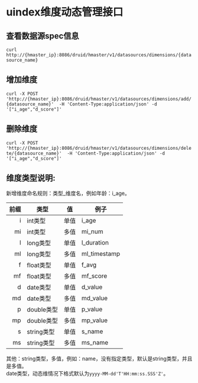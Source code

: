 # uindex维度动态管理接口
## 查看数据源spec信息
`curl http://{hmaster_ip}:8086/druid/hmaster/v1/datasources/dimensions/{datasource_name}`

## 增加维度
`curl -X POST 'http://{hmaster_ip}:8086/druid/hmaster/v1/datasources/dimensions/add/{datasource_name}'  -H 'Content-Type:application/json' -d '["i_age","d_score"]'`

## 删除维度
`curl -X POST 'http://{hmaster_ip}:8086/druid/hmaster/v1/datasources/dimensions/delete/{datasource_name}'  -H 'Content-Type:application/json' -d '["i_age","d_score"]'`

## 维度类型说明:  
新增维度命名规则：类型_维度名，例如年龄：i_age。  

| 前缀 |  类型   | 值 | 例子 |  
|----:| -----  | ----- | ---- |  
|  i  | int类型 | 单值 | i_age  |  
| mi  | int类型 | 多值 | mi_num  |  
| l   | long类型| 单值 | l_duration |  
| ml  | long类型| 多值 | ml_timestamp |  
|f|float类型|单值|f_avg  |  
|mf|float类型|多值|mf_score  |  
|d|date类型|单值|d_value  |  
|md|date类型|多值|md_value  | 
|p|double类型|单值|p_value  |  
|mp|double类型|多值|mp_value  |  
|s|string类型|单值|s_name  |  
|ms|string类型|多值|ms_name  |  

其他：string类型，多值，例如：name，没有指定类型，默认是string类型，并且是多值。   
 date类型，动态维情况下格式默认为`yyyy-MM-dd'T'HH:mm:ss.SSS'Z'`。
